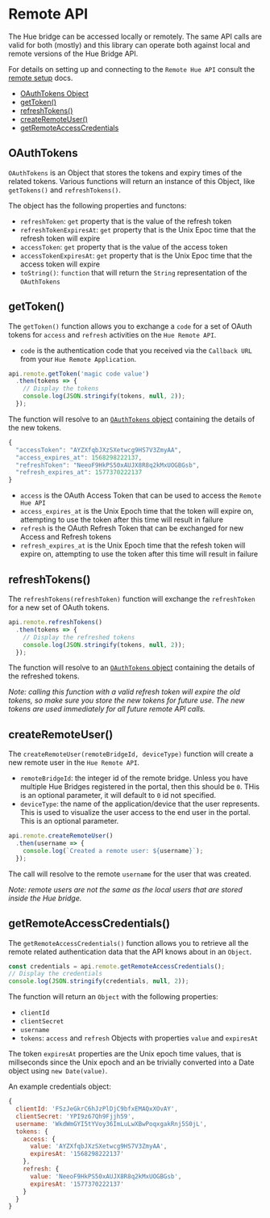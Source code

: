 # Remote API

The Hue bridge can be accessed locally or remotely. The same API calls are valid for both (mostly) and this library can
operate both against local and remote versions of the Hue Bridge API.

For details on setting up and connecting to the `Remote Hue API` consult the [remote setup](./remoteSetup.md) docs.

* [OAuthTokens Object](#oauthtokens)
* [getToken()](#gettoken)
* [refreshTokens()](#refreshtokens)
* [createRemoteUser()](#createremoteuser)
* [getRemoteAccessCredentials](#getremoteaccesscredentials)


## OAuthTokens
`OAuthTokens` is an Object that stores the tokens and expiry times of the related tokens. Various functions will return
an instance of this Object, like `getTokens()` and `refreshTokens()`.

The object has the following properties and functons:

* `refreshToken`: `get` property that is the value of the refresh token
* `refreshTokenExpiresAt`: `get` property that is the Unix Epoc time that the refresh token will expire
* `accessToken`: `get` property that is the value of the access token
* `accessTokenExpiresAt`: `get` property that is the Unix Epoc time that the access token will expire
* `toString()`: `function` that will return the `String` representation of the `OAuthTokens`


## getToken()
The `getToken()` function allows you to exchange a `code` for a set of OAuth tokens for `access` and `refresh` activities
on the `Hue Remote API`.

* `code` is the authentication code that you received via the `Callback URL` from your `Hue Remote Application`.

```js
api.remote.getToken('magic code value')
  .then(tokens => {
    // Display the tokens
    console.log(JSON.stringify(tokens, null, 2));
  });
```

The function will resolve to an [`OAuthTokens` object](#oauthtokens) containing the details of the new tokens.

```js
{
  "accessToken": "AYZXfqbJXzSXetwcg9HS7V3ZmyAA",
  "access_expires_at": 1568298222137,
  "refreshToken": "NeeoF9HkPS50xAUJX8R8q2kMxUOGBGsb",
  "refresh_expires_at": 1577370222137
}
```

* `access` is the OAuth Access Token that can be used to access the `Remote Hue API`
* `access_expires_at` is the Unix Epoch time that the token will expire on, attempting to use the token after this time will result in failure
* `refresh` is the OAuth Refresh Token that can be exchanged for new Access and Refresh tokens
* `refresh_expires_at` is the Unix Epoch time that the refesh token will expire on, attempting to use the token after this time will result in failure


## refreshTokens()
The `refreshTokens(refreshToken)` function will exchange the `refreshToken` for a new set of OAuth tokens.

```js
api.remote.refreshTokens()
  .then(tokens => {
    // Display the refreshed tokens
    console.log(JSON.stringify(tokens, null, 2));
  });
```

The function will resolve to an [`OAuthTokens` object](#oauthtokens) containing the details of the refreshed tokens.

*Note: calling this function with a valid refresh token will _expire_ the old tokens, so make sure you store the new 
tokens for future use. The new tokens are used immediately for all future remote API calls.*


## createRemoteUser()
The `createRemoteUser(remoteBridgeId, deviceType)` function will create a new remote user in the `Hue Remote API`.

* `remoteBridgeId`: the integer id of the remote bridge. Unless you have multiple Hue Bridges registered in the 
    portal, then this should be `0`. THis is an optional parameter, it will default to `0` id not specified.
* `deviceType`: the name of the application/device that the user represents. This is used to visualize the user access
    to the end user in the portal. This is an optional parameter.

```js
api.remote.createRemoteUser()
  .then(username => {
    console.log(`Created a remote user: ${username}`);
  });
```

The call will resolve to the remote `username` for the user that was created.

*Note: remote users are not the same as the local users that are stored inside the Hue bridge.*


## getRemoteAccessCredentials()
The `getRemoteAccessCredentials()` function allows you to retrieve all the remote related authentication data that
the API knows about in an `Object`.

```js
const credentials = api.remote.getRemoteAccessCredentials();
// Display the credentials
console.log(JSON.stringify(credentials, null, 2));
```

The function will return an `Object` with the following properties:

* `clientId`
* `clientSecret`
* `username`
* `tokens`: `access` and `refresh` Objects with properties `value` and `expiresAt`

The token `expiresAt` properties are the Unix epoch time values, that is millseconds since the Unix epoch and an be 
trivially converted into a Date object using `new Date(value)`.

An example credentials object:
```js
{
  clientId: 'FSzJeGkrC6hJzPlDjC9bfxEMAQxXOvAY',
  clientSecret: 'YPI9z67Qh9Fjjh59',
  username: 'WkdWmGYI5tYVoy36ImLuLwXBwPoqxgakRnj5S0jL',
  tokens: {
    access: {
      value: 'AYZXfqbJXzSXetwcg9HS7V3ZmyAA',
      expiresAt: '1568298222137'
    },
    refresh: {
      value: 'NeeoF9HkPS50xAUJX8R8q2kMxUOGBGsb',
      expiresAt: '1577370222137'
    } 
  }
}
```


 
    
